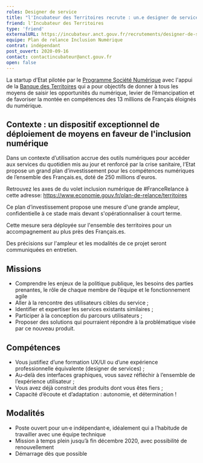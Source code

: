 ```yaml
---
roles: Designer de service
title: "l'Incubateur des Territoires recrute : un.e designer de service pour le plan de relance Inclusion Numérique"
friend: l'Incubateur des Territoires
type: 'friend'
externalURL: https://incubateur.anct.gouv.fr/recrutements/designer-de-service/
equipe: Plan de relance Inclusion Numérique
contrat: indépendant
post_ouvert: 2020-09-16
contact: contactincubateur@anct.gouv.fr
open: false
---
```


La startup d’Etat pilotée par le [Programme Société Numérique](https://societenumerique.gouv.fr) avec l'appui de la [Banque des Territoires](https://www.banquedesterritoires.fr/) qui a pour objectifs de donner à tous les moyens de saisir les opportunités du numérique, levier de l’émancipation et de favoriser la montée en compétences des 13 millions de Français éloignés du numérique.


## Contexte : un dispositif exceptionnel de déploiement de moyens en faveur de l'inclusion numérique

Dans un contexte d’utilisation accrue des outils numériques pour accéder aux services du quotidien mis au jour et renforcé par la crise sanitaire, l’Etat propose un grand plan d’investissement pour les compétences numériques de l’ensemble des Français.es, doté de 250 millions d'euros. 

Retrouvez les axes de du volet inclusion numérique de #FranceRelance à cette adresse: https://www.economie.gouv.fr/plan-de-relance/territoires

Ce plan d’investissement propose une mesure d'une grande ampleur, confidentielle à ce stade mais devant s'opérationnaliser à court terme. 


Cette mesure sera déployée sur l'ensemble des territoires pour un accompagnement au plus près des Français.es. 

Des précisions sur l'ampleur et les modalités de ce projet seront communiquées en entretien.

## Missions

- Comprendre les enjeux de la politique publique, les besoins des parties prenantes, le rôle de chaque membre de l’équipe et le fonctionnement agile
- Aller à la rencontre des utilisateurs cibles du service ;
- Identifier et expertiser les services existants similaires ; 
- Participer à la conception du parcours utilisateurs ;
- Proposer des solutions qui pourraient répondre à la problématique visée par ce nouveau produit.

## Compétences

- Vous justifiez d’une formation UX/UI ou d’une expérience professionnelle équivalente (designer de services) ;
- Au-delà des interfaces graphiques, vous savez réfléchir à l’ensemble de l’expérience utilisateur ; 
- Vous avez déjà construit des produits dont vous êtes fiers ;
- Capacité d’écoute et d’adaptation : autonomie, et détermination !


## Modalités

- Poste ouvert pour un·e indépendant·e, idéalement qui a l’habitude de travailler avec une équipe technique
- Mission à temps plein jusqu’à fin décembre 2020, avec possibilité de renouvellement
- Démarrage dès que possible
